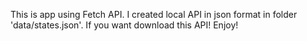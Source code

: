 This is app using Fetch API.
I created local API in json format in folder 'data/states.json'.
If you want download this API!
Enjoy!